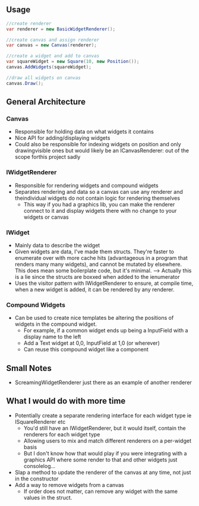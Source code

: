 ## Usage

```cs
//create renderer
var renderer = new BasicWidgetRenderer();

//create canvas and assign renderer
var canvas = new Canvas(renderer);

//create a widget and add to canvas
var squareWidget = new Square(10, new Position());
canvas.AddWidgets(squareWidget);

//draw all widgets on canvas
canvas.Draw();
```

## General Architecture

### Canvas

- Responsible for holding data on what widgets it contains
- Nice API for adding/displaying widgets
- Could also be responsible for indexing widgets on position and only drawingvisible ones but would likely be an ICanvasRenderer: out of the scope forthis project sadly

### IWidgetRenderer

- Responsible for rendering widgets and compound widgets
- Separates rendering and data so a canvas can use any renderer and theindividual widgets do not contain logic for rendering themselves
  - This way if you had a graphics lib, you can make the renderer connect to it and display widgets there with no change to your widgets or canvas

### IWidget

- Mainly data to describe the widget
- Given widgets are data, I've made them structs. They're faster to enumerate over with more cache hits (advantageous in a program that renders many many widgets), and cannot be mutated by elsewhere. This does mean some boilerplate code, but it's minimal. --> Actually this is a lie since the structs are boxxed when added to the ienumerator
- Uses the visitor pattern with IWidgetRenderer to ensure, at compile time, when a new widget is added, it can be rendered by any renderer.

### Compound Widgets

- Can be used to create nice templates be altering the positions of widgets in the compound widget.
  - For example, if a common widget ends up being a InputField with a display name to the left
  - Add a Text widget at 0,0, InputField at 1,0 (or wherever)
  - Can reuse this compound widget like a component

## Small Notes

- ScreamingWidgetRenderer just there as an example of another renderer

## What I would do with more time

- Potentially create a separate rendering interface for each widget type ie ISquareRenderer etc
  - You'd still have an IWidgetRenderer, but it would itself, contain the renderers for each widget type
  - Allowing users to mix and match different renderers on a per-widget basis
  - But I don't know how that would play if you were integrating with a graphics API where some render to that and other widgets just consolelog...
- Slap a method to update the renderer of the canvas at any time, not just in the constructor
- Add a way to remove widgets from a canvas
  - If order does not matter, can remove any widget with the same values in the struct.
